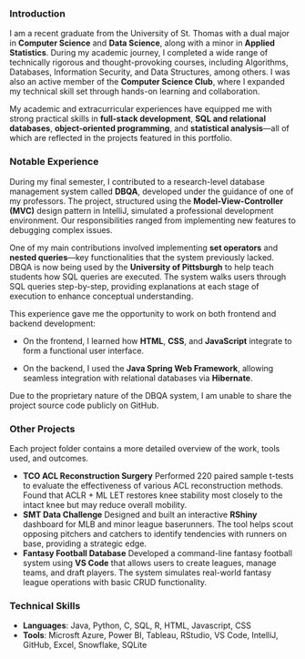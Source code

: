 ### Introduction

I am a recent graduate from the University of St. Thomas with a dual major in **Computer Science** and **Data Science**, along with a minor in **Applied Statistics**. During my academic journey, I completed a wide range of technically rigorous and thought-provoking courses, including Algorithms, Databases, Information Security, and Data Structures, among others. I was also an active member of the **Computer Science Club**, where I expanded my technical skill set through hands-on learning and collaboration.

My academic and extracurricular experiences have equipped me with strong practical skills in **full-stack development**, **SQL and relational databases**, **object-oriented programming**, and **statistical analysis**—all of which are reflected in the projects featured in this portfolio.

### Notable Experience

During my final semester, I contributed to a research-level database management system called **DBQA**, developed under the guidance of one of my professors. The project, structured using the **Model-View-Controller (MVC)** design pattern in IntelliJ, simulated a professional development environment. Our responsibilities ranged from implementing new features to debugging complex issues.

One of my main contributions involved implementing **set operators** and **nested queries**—key functionalities that the system previously lacked. DBQA is now being used by the **University of Pittsburgh** to help teach students how SQL queries are executed. The system walks users through SQL queries step-by-step, providing explanations at each stage of execution to enhance conceptual understanding.

This experience gave me the opportunity to work on both frontend and backend development:

- On the frontend, I learned how **HTML**, **CSS**, and **JavaScript** integrate to form a functional user interface.

- On the backend, I used the **Java Spring Web Framework**, allowing seamless integration with relational databases via **Hibernate**.

Due to the proprietary nature of the DBQA system, I am unable to share the project source code publicly on GitHub.

### Other Projects

Each project folder contains a more detailed overview of the work, tools used, and outcomes.
- **TCO ACL Reconstruction Surgery**
Performed 220 paired sample t-tests to evaluate the effectiveness of various ACL reconstruction methods. Found that ACLR + ML LET restores knee stability most closely to the intact knee but may reduce overall mobility.
- **SMT Data Challenge**
Designed and built an interactive **RShiny** dashboard for MLB and minor league baserunners. The tool helps scout opposing pitchers and catchers to identify tendencies with runners on base, providing a strategic edge.
- **Fantasy Football Database**
Developed a command-line fantasy football system using **VS Code** that allows users to create leagues, manage teams, and draft players. The system simulates real-world fantasy league operations with basic CRUD functionality.

### Technical Skills

- **Languages**: Java, Python, C, SQL, R, HTML, Javascript, CSS
- **Tools**: Microsft Azure, Power BI, Tableau, RStudio, VS Code, IntelliJ, GitHub, Excel, Snowflake, SQLite
